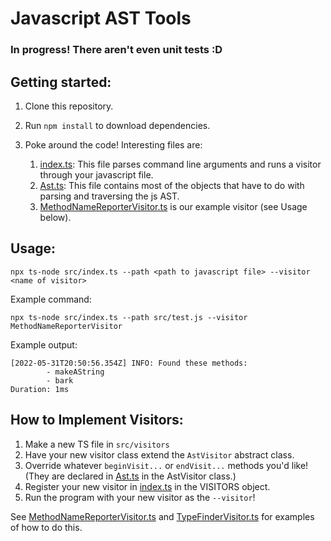 # Javascript AST Tools

### In progress! There aren't even unit tests :D

## Getting started:

1. Clone this repository.

2. Run `npm install` to download dependencies.

3. Poke around the code! Interesting files are:
   1. [index.ts](src/index.ts): This file parses command line arguments and runs a visitor through your javascript file.
   2. [Ast.ts](src/Ast.ts): This file contains most of the objects that have to do with parsing and traversing the js AST.
   3. [MethodNameReporterVisitor.ts](src/visitors/MethodNameReporterVisitor.ts) is our example visitor (see Usage below).

## Usage:

`npx ts-node src/index.ts --path <path to javascript file> --visitor <name of visitor>`

Example command: 

`npx ts-node src/index.ts --path src/test.js --visitor MethodNameReporterVisitor`

Example output:

```text
[2022-05-31T20:50:56.354Z] INFO: Found these methods: 
        - makeAString
        - bark
Duration: 1ms
```

## How to Implement Visitors:

1. Make a new TS file in `src/visitors`
2. Have your new visitor class extend the `AstVisitor` abstract class.
3. Override whatever `beginVisit...` or `endVisit...` methods you'd like! (They are declared in [Ast.ts](src/Ast.ts) in the AstVisitor class.)
4. Register your new visitor in [index.ts](src/index.ts) in the VISITORS object.
5. Run the program with your new visitor as the `--visitor`!

See [MethodNameReporterVisitor.ts](src/visitors/MethodNameReporterVisitor.ts) and [TypeFinderVisitor.ts](src/visitors/TypeFinderVisitor.ts) for examples of how to do this.
